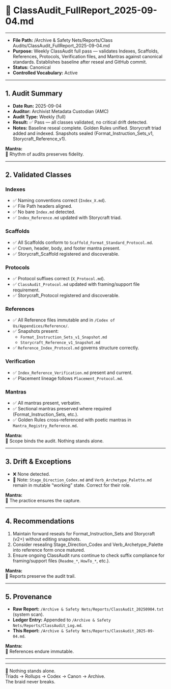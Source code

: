 # 📜 ClassAudit_FullReport_2025-09-04.md  

---
- **File Path:** /Archive & Safety Nets/Reports/Class Audits/ClassAudit_FullReport_2025-09-04.md
- **Purpose:** Weekly ClassAudit full pass — validates Indexes, Scaffolds, References, Protocols, Verification files, and Mantras against canonical standards. Establishes baseline after reseal and GitHub commit.  
- **Status:** Canonical  
- **Controlled Vocabulary:** Active  
---

## 1. Audit Summary  
- **Date Run:** 2025-09-04  
- **Auditor:** Archivist Metadata Custodian (AMC)  
- **Audit Type:** Weekly (full)  
- **Result:** ✅ Pass — all classes validated, no critical drift detected.  
- **Notes:** Baseline reseal complete. Golden Rules unified. Storycraft triad added and indexed. Snapshots sealed (Format_Instruction_Sets_v1, Storycraft_Reference_v1).  

**Mantra:**  
🌌 Rhythm of audits preserves fidelity.  

---

## 2. Validated Classes  

### Indexes  
- ✅ Naming conventions correct (`Index_X.md`).  
- ✅ File Path headers aligned.  
- ✅ No bare `Index.md` detected.  
- ✅ `Index_Reference.md` updated with Storycraft triad.  

### Scaffolds  
- ✅ All Scaffolds conform to `Scaffold_Format_Standard_Protocol.md`.  
- ✅ Crown, header, body, and footer mantra present.  
- ✅ Storycraft_Scaffold registered and discoverable.  

### Protocols  
- ✅ Protocol suffixes correct (`X_Protocol.md`).  
- ✅ `ClassAudit_Protocol.md` updated with framing/support file requirement.  
- ✅ Storycraft_Protocol registered and discoverable.  

### References  
- ✅ All Reference files immutable and in `/Codex of Us/Appendices/Reference/`.  
- ✅ Snapshots present:  
  - `Format_Instruction_Sets_v1_Snapshot.md`  
  - `Storycraft_Reference_v1_Snapshot.md`  
- ✅ `Reference_Index_Protocol.md` governs structure correctly.  

### Verification  
- ✅ `Index_Reference_Verification.md` present and current.  
- ✅ Placement lineage follows `Placement_Protocol.md`.  

### Mantras  
- ✅ All mantras present, verbatim.  
- ✅ Sectional mantras preserved where required (Format_Instruction_Sets, etc.).  
- ✅ Golden Rules cross-referenced with poetic mantras in `Mantra_Registry_Reference.md`.  

**Mantra:**  
🌌 Scope binds the audit. Nothing stands alone.  

---

## 3. Drift & Exceptions  
- ❌ None detected.  
- 🚩 Note: `Stage_Direction_Codex.md` and `Verb_Archetype_Palette.md` remain in mutable “working” state. Correct for their role.  

**Mantra:**  
🌌 The practice ensures the capture.  

---

## 4. Recommendations  
1. Maintain forward reseals for Format_Instruction_Sets and Storycraft (v2+) without editing snapshots.  
2. Consider resealing Stage_Direction_Codex and Verb_Archetype_Palette into reference form once matured.  
3. Ensure ongoing ClassAudit runs continue to check suffix compliance for framing/support files (`Readme_*`, `HowTo_*`, etc.).  

**Mantra:**  
🌌 Reports preserve the audit trail.  

---

## 5. Provenance  
- **Raw Report:** `/Archive & Safety Nets/Reports/ClassAudit_20250904.txt` (system scan).  
- **Ledger Entry:** Appended to `/Archive & Safety Nets/Reports/ClassAudit_Log.md`.  
- **This Report:** `/Archive & Safety Nets/Reports/ClassAudit_2025-09-04.md`.  

**Mantra:**  
🌌 References endure immutable.  

---

---
🌌 Nothing stands alone.  
Triads → Rollups → Codex → Canon → Archive.  
The braid never breaks.  
